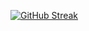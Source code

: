[![GitHub Streak](http://github-readme-streak-stats.herokuapp.com?user=RadiatedMonkey&theme=graywhite&hide_border=true&date_format=j%20M%5B%20Y%5D)](https://git.io/streak-stats)
